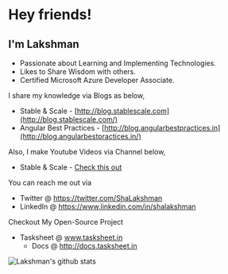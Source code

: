 # Hey friends!

## I'm Lakshman

- Passionate about Learning and Implementing Technologies.
- Likes to Share Wisdom with others.
- Certified Microsoft Azure Developer Associate. 

I share my knowledge via Blogs as below,
- Stable & Scale - [http://blog.stablescale.com](http://blog.stablescale.com/) 
- Angular Best Practices - [http://blog.angularbestpractices.in](http://blog.angularbestpractices.in/)

Also, I make Youtube Videos via Channel below, 
- Stable & Scale - [Check this out](https://www.youtube.com/channel/UCbAh22SGEu6mA2O6mQbEkEQ)

You can reach me out via
- Twitter @ https://twitter.com/ShaLakshman
- LinkedIn @ https://www.linkedin.com/in/shalakshman

Checkout My Open-Source Project

- Tasksheet @ www.tasksheet.in
    -  Docs @ http://docs.tasksheet.in


![Lakshman's github stats](https://github-readme-stats.vercel.app/api?username=lakshmansha&show_icons=true)
